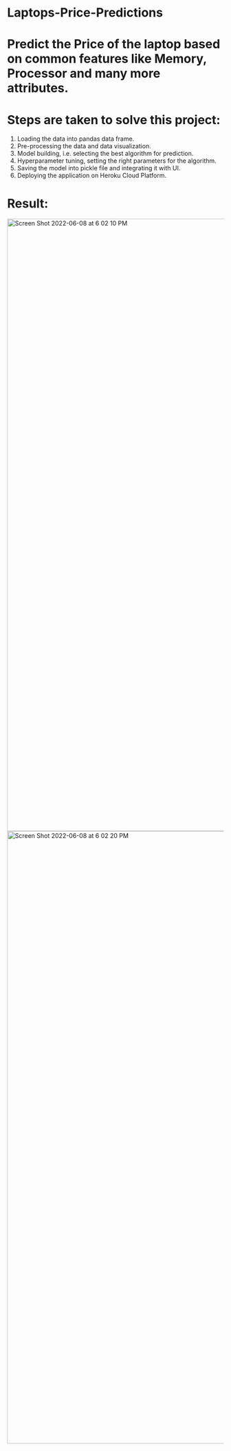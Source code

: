 # Laptops-Price-Predictions
# Predict the Price of the laptop based on common features like Memory, Processor and many more attributes.
# Steps are taken to solve this project:
1. Loading the data into pandas data frame.
2. Pre-processing the data and data visualization.
3. Model building, i.e. selecting the best algorithm for prediction.
4. Hyperparameter tuning, setting the right parameters for the algorithm.
5. Saving the model into pickle file and integrating it with UI.
6. Deploying the application on Heroku Cloud Platform.

# Result:
<img width="1421" alt="Screen Shot 2022-06-08 at 6 02 10 PM" src="https://user-images.githubusercontent.com/49092540/172593585-57e964ab-4e12-4edb-a38b-dba53d874b76.png">
<img width="1421" alt="Screen Shot 2022-06-08 at 6 02 20 PM" src="https://user-images.githubusercontent.com/49092540/172593592-a1f107b9-96d1-4f30-8c37-fd4b1afa18b5.png">
